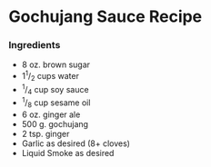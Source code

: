 # Gochujang Sauce Recipe

### Ingredients
 
 * 8 oz. brown sugar
 * 1<sup>1</sup>/<sub>2</sub> cups water
 * <sup>1</sup>/<sub>4</sub> cup soy sauce
 * <sup>1</sup>/<sub>8</sub> cup sesame oil
 * 6 oz. ginger ale
 * 500 g. gochujang
 * 2 tsp. ginger
 * Garlic as desired (8+ cloves)
 * Liquid Smoke as desired
